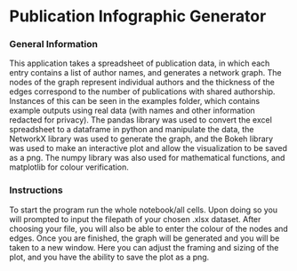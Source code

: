 # Publication Infographic Generator 
### General Information

This application takes a spreadsheet of publication data, in which each entry contains a list of author names, and generates a network graph. The nodes of the graph represent individual authors and the thickness of the edges correspond to the number of publications with shared authorship. Instances of this can be seen in the examples folder, which contains example outputs using real data (with names and other information redacted for privacy). The pandas library was used to convert the excel spreadsheet to a dataframe in python and manipulate the data, the NetworkX library was used to generate the graph, and the Bokeh library was used to make an interactive plot and allow the visualization to be saved as a png. The numpy library was also used for mathematical functions, and matplotlib for colour verification. 

### Instructions

To start the program run the whole notebook/all cells. Upon doing so you will prompted to input the filepath of your chosen .xlsx dataset. After choosing your file, you will also be able to enter the colour of the nodes and edges. Once you are finished, the graph will be generated and you will be taken to a new window. Here you can adjust the framing and sizing of the plot, and you have the ability to save the plot as a png.
